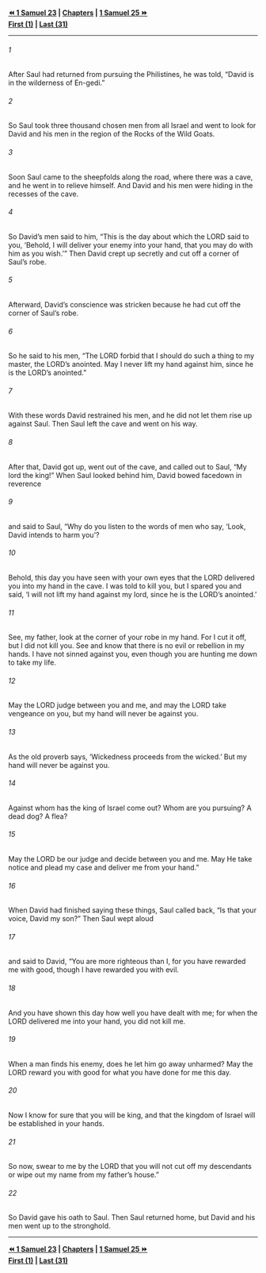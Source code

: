  
**[⏪ 1 Samuel 23](./1%20Samuel%2023.md) | [Chapters](./_index.md) | [1 Samuel 25 ⏩](./1%20Samuel%2025.md)**  
**[First (1)](./1%20Samuel%201.md) | [Last (31)](./1%20Samuel%2031.md)**  
  
---  
  
###### 1  
After Saul had returned from pursuing the Philistines, he was told, “David is in the wilderness of En-gedi.”  
  
###### 2  
So Saul took three thousand chosen men from all Israel and went to look for David and his men in the region of the Rocks of the Wild Goats.  
  
###### 3  
Soon Saul came to the sheepfolds along the road, where there was a cave, and he went in to relieve himself. And David and his men were hiding in the recesses of the cave.  
  
###### 4  
So David’s men said to him, “This is the day about which the LORD said to you, ‘Behold, I will deliver your enemy into your hand, that you may do with him as you wish.’” Then David crept up secretly and cut off a corner of Saul’s robe.  
  
###### 5  
Afterward, David’s conscience was stricken because he had cut off the corner of Saul’s robe.  
  
###### 6  
So he said to his men, “The LORD forbid that I should do such a thing to my master, the LORD’s anointed. May I never lift my hand against him, since he is the LORD’s anointed.”  
  
###### 7  
With these words David restrained his men, and he did not let them rise up against Saul. Then Saul left the cave and went on his way.  
  
###### 8  
After that, David got up, went out of the cave, and called out to Saul, “My lord the king!” When Saul looked behind him, David bowed facedown in reverence  
  
###### 9  
and said to Saul, “Why do you listen to the words of men who say, ‘Look, David intends to harm you’?  
  
###### 10  
Behold, this day you have seen with your own eyes that the LORD delivered you into my hand in the cave. I was told to kill you, but I spared you and said, ‘I will not lift my hand against my lord, since he is the LORD’s anointed.’  
  
###### 11  
See, my father, look at the corner of your robe in my hand. For I cut it off, but I did not kill you. See and know that there is no evil or rebellion in my hands. I have not sinned against you, even though you are hunting me down to take my life.  
  
###### 12  
May the LORD judge between you and me, and may the LORD take vengeance on you, but my hand will never be against you.  
  
###### 13  
As the old proverb says, ‘Wickedness proceeds from the wicked.’ But my hand will never be against you.  
  
###### 14  
Against whom has the king of Israel come out? Whom are you pursuing? A dead dog? A flea?  
  
###### 15  
May the LORD be our judge and decide between you and me. May He take notice and plead my case and deliver me from your hand.”  
  
###### 16  
When David had finished saying these things, Saul called back, “Is that your voice, David my son?” Then Saul wept aloud  
  
###### 17  
and said to David, “You are more righteous than I, for you have rewarded me with good, though I have rewarded you with evil.  
  
###### 18  
And you have shown this day how well you have dealt with me; for when the LORD delivered me into your hand, you did not kill me.  
  
###### 19  
When a man finds his enemy, does he let him go away unharmed? May the LORD reward you with good for what you have done for me this day.  
  
###### 20  
Now I know for sure that you will be king, and that the kingdom of Israel will be established in your hands.  
  
###### 21  
So now, swear to me by the LORD that you will not cut off my descendants or wipe out my name from my father’s house.”  
  
###### 22  
So David gave his oath to Saul. Then Saul returned home, but David and his men went up to the stronghold.  
  
  
---  
  
**[⏪ 1 Samuel 23](./1%20Samuel%2023.md) | [Chapters](./_index.md) | [1 Samuel 25 ⏩](./1%20Samuel%2025.md)**  
**[First (1)](./1%20Samuel%201.md) | [Last (31)](./1%20Samuel%2031.md)**  
  

